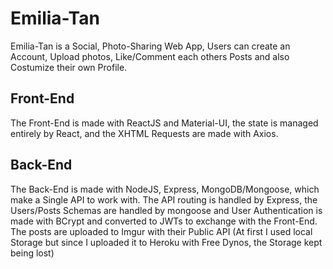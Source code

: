 # Emilia-Tan
Emilia-Tan is a Social, Photo-Sharing Web App, Users can create an Account, Upload photos, Like/Comment each others Posts and also Costumize their own Profile.

## Front-End

The Front-End is made with ReactJS and Material-UI, the state is managed entirely by React, and the XHTML Requests are made with Axios.

## Back-End

The Back-End is made with NodeJS, Express, MongoDB/Mongoose, which make a Single API to work with. The API routing is handled by Express, the Users/Posts Schemas are handled by mongoose
and User Authentication is made with BCrypt and converted to JWTs to exchange with the Front-End. The posts are uploaded to Imgur with their Public API (At first I used local Storage but since I uploaded it to Heroku with Free Dynos, the Storage kept being lost)

